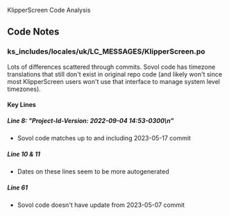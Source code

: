 KlipperScreen Code Analysis

## Code Notes
### ks_includes/locales/uk/LC_MESSAGES/KlipperScreen.po
Lots of differences scattered through commits. Sovol code has timezone translations that still don't exist in original repo code (and likely won't since most KlipperScreen users won't use that interface to manage system level timezones).
#### Key Lines
##### Line 8: "Project-Id-Version: 2022-09-04 14:53-0300\n"
- Sovol code matches up to and including 2023-05-17 commit

##### Line 10 & 11
- Dates on these lines seem to be more autogenerated

##### Line 61
- Sovol code doesn't have update from 2023-05-07 commit